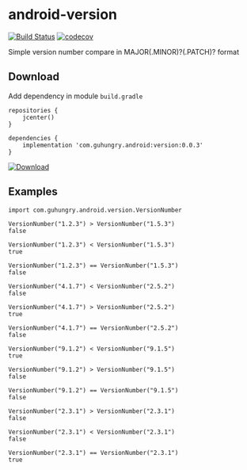 # android-version
[![Build Status](https://travis-ci.org/guhungry/android-version.svg?branch=master)](https://travis-ci.org/guhungry/android-version)
[![codecov](https://codecov.io/gh/guhungry/android-version/branch/master/graph/badge.svg)](https://codecov.io/gh/guhungry/android-version)

Simple version number compare in MAJOR(.MINOR)?(.PATCH)? format

## Download
Add dependency in module `build.gradle`
```
repositories {
    jcenter()
}

dependencies {
    implementation 'com.guhungry.android:version:0.0.3'
}
```

[ ![Download](https://api.bintray.com/packages/guhungry1/maven/com.guhungry.android%3Aversion/images/download.svg) ](https://bintray.com/guhungry1/maven/com.guhungry.android%3Aversion/_latestVersion)

## Examples
```
import com.guhungry.android.version.VersionNumber

VersionNumber("1.2.3") > VersionNumber("1.5.3")
false

VersionNumber("1.2.3") < VersionNumber("1.5.3")
true

VersionNumber("1.2.3") == VersionNumber("1.5.3")
false

VersionNumber("4.1.7") < VersionNumber("2.5.2")
false

VersionNumber("4.1.7") > VersionNumber("2.5.2")
true

VersionNumber("4.1.7") == VersionNumber("2.5.2")
false

VersionNumber("9.1.2") < VersionNumber("9.1.5")
true

VersionNumber("9.1.2") > VersionNumber("9.1.5")
false

VersionNumber("9.1.2") == VersionNumber("9.1.5")
false

VersionNumber("2.3.1") > VersionNumber("2.3.1")
false

VersionNumber("2.3.1") < VersionNumber("2.3.1")
false

VersionNumber("2.3.1") == VersionNumber("2.3.1")
true
```

